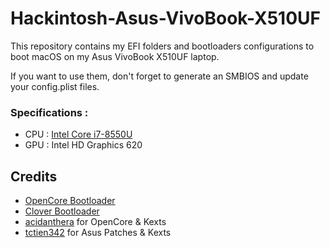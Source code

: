 # Hackintosh-Asus-VivoBook-X510UF

This repository contains my EFI folders and bootloaders configurations to boot macOS on my Asus VivoBook X510UF laptop.

If you want to use them, don't forget to generate an SMBIOS and update your config.plist files.

### Specifications :

- CPU : [Intel Core i7-8550U](https://ark.intel.com/content/www/us/en/ark/products/122589/intel-core-i7-8550u-processor-8m-cache-up-to-4-00-ghz.html)
- GPU : Intel HD Graphics 620

## Credits

- [OpenCore Bootloader](https://github.com/acidanthera/OpenCorePkg)
- [Clover Bootloader](https://github.com/CloverHackyColor/CloverBootloader)
- [acidanthera](https://github.com/acidanthera) for OpenCore & Kexts
- [tctien342](https://github.com/tctien342/Asus-Vivobook-S510UA-Hackintosh) for Asus Patches & Kexts
